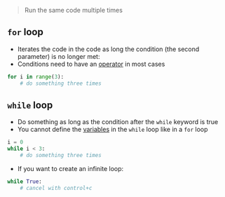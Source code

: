 > Run the same code multiple times

## `for` loop

- Iterates the code in the code as long the condition (the second parameter) is no longer met:
- Conditions need to have an [operator](computer-science/docs/python/operators.md) in most cases

```python
for i in range(3):
	# do something three times
```


## `while` loop

- Do something as long as the condition after the `while` keyword is true
- You cannot define the [variables](computer-science/docs/python/variables.md) in the `while` loop like in a `for` loop

```python
i = 0
while i < 3:
	# do something three times

```

- If you want to create an infinite loop:

```python
while True:
	# cancel with control+c
```
